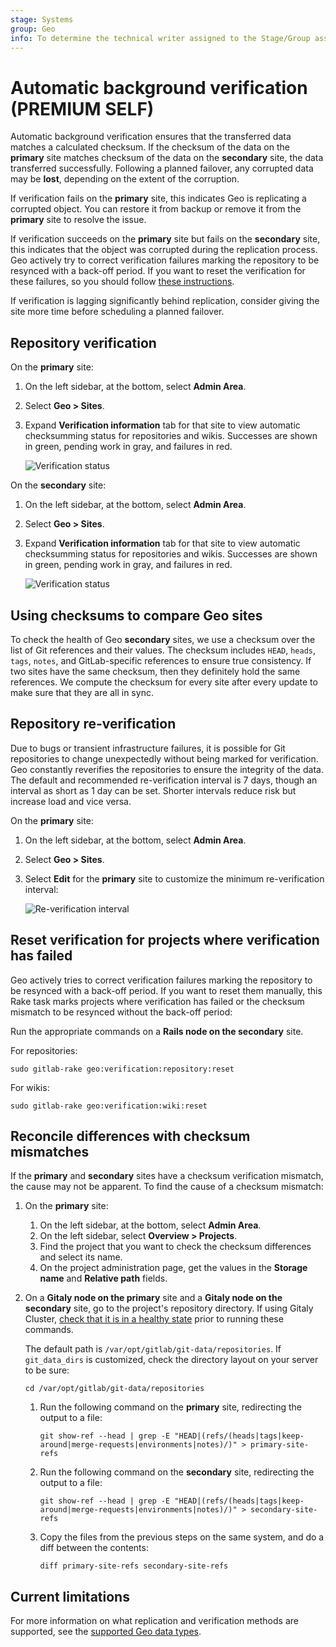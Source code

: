 ```yaml
---
stage: Systems
group: Geo
info: To determine the technical writer assigned to the Stage/Group associated with this page, see https://handbook.gitlab.com/handbook/product/ux/technical-writing/#assignments
---
```


# Automatic background verification **(PREMIUM SELF)**

Automatic background verification ensures that the transferred data matches a
calculated checksum. If the checksum of the data on the **primary** site matches checksum of the
data on the **secondary** site, the data transferred successfully. Following a planned failover,
any corrupted data may be **lost**, depending on the extent of the corruption.

If verification fails on the **primary** site, this indicates Geo is replicating a corrupted object.
You can restore it from backup or remove it from the **primary** site to resolve the issue.

If verification succeeds on the **primary** site but fails on the **secondary** site,
this indicates that the object was corrupted during the replication process.
Geo actively try to correct verification failures marking the repository to
be resynced with a back-off period. If you want to reset the verification for
these failures, so you should follow [these instructions](background_verification.md#reset-verification-for-projects-where-verification-has-failed).

If verification is lagging significantly behind replication, consider giving
the site more time before scheduling a planned failover.

## Repository verification

On the **primary** site:

1. On the left sidebar, at the bottom, select **Admin Area**.
1. Select **Geo > Sites**.
1. Expand **Verification information** tab for that site to view automatic checksumming
   status for repositories and wikis. Successes are shown in green, pending work
   in gray, and failures in red.

   ![Verification status](img/verification_status_primary_v14_0.png)

On the **secondary** site:

1. On the left sidebar, at the bottom, select **Admin Area**.
1. Select **Geo > Sites**.
1. Expand **Verification information** tab for that site to view automatic checksumming
   status for repositories and wikis. Successes are shown in green, pending work
   in gray, and failures in red.

   ![Verification status](img/verification_status_secondary_v14_0.png)

## Using checksums to compare Geo sites

To check the health of Geo **secondary** sites, we use a checksum over the list of
Git references and their values. The checksum includes `HEAD`, `heads`, `tags`,
`notes`, and GitLab-specific references to ensure true consistency. If two sites
have the same checksum, then they definitely hold the same references. We compute
the checksum for every site after every update to make sure that they are all
in sync.

## Repository re-verification

Due to bugs or transient infrastructure failures, it is possible for Git
repositories to change unexpectedly without being marked for verification.
Geo constantly reverifies the repositories to ensure the integrity of the
data. The default and recommended re-verification interval is 7 days, though
an interval as short as 1 day can be set. Shorter intervals reduce risk but
increase load and vice versa.

On the **primary** site:

1. On the left sidebar, at the bottom, select **Admin Area**.
1. Select **Geo > Sites**.
1. Select **Edit** for the **primary** site to customize the minimum
   re-verification interval:

   ![Re-verification interval](img/reverification-interval.png)

## Reset verification for projects where verification has failed

Geo actively tries to correct verification failures marking the repository to
be resynced with a back-off period. If you want to reset them manually, this
Rake task marks projects where verification has failed or the checksum mismatch
to be resynced without the back-off period:

Run the appropriate commands on a **Rails node on the secondary** site.

For repositories:

```shell
sudo gitlab-rake geo:verification:repository:reset
```

For wikis:

```shell
sudo gitlab-rake geo:verification:wiki:reset
```

## Reconcile differences with checksum mismatches

If the **primary** and **secondary** sites have a checksum verification mismatch, the cause may not be apparent. To find the cause of a checksum mismatch:

1. On the **primary** site:
   1. On the left sidebar, at the bottom, select **Admin Area**.
   1. On the left sidebar, select **Overview > Projects**.
   1. Find the project that you want to check the checksum differences and
      select its name.
   1. On the project administration page, get the values in the **Storage name** and **Relative path** fields.

1. On a **Gitaly node on the primary** site and a **Gitaly node on the secondary** site, go to the project's repository directory. If using Gitaly Cluster, [check that it is in a healthy state](../../gitaly/troubleshooting.md#check-cluster-health) prior to running these commands.

   The default path is `/var/opt/gitlab/git-data/repositories`. If `git_data_dirs`
   is customized, check the directory layout on your server to be sure:

   ```shell
   cd /var/opt/gitlab/git-data/repositories
   ```

   1. Run the following command on the **primary** site, redirecting the output to a file:

      ```shell
      git show-ref --head | grep -E "HEAD|(refs/(heads|tags|keep-around|merge-requests|environments|notes)/)" > primary-site-refs
      ```

   1. Run the following command on the **secondary** site, redirecting the output to a file:

      ```shell
      git show-ref --head | grep -E "HEAD|(refs/(heads|tags|keep-around|merge-requests|environments|notes)/)" > secondary-site-refs
      ```

   1. Copy the files from the previous steps on the same system, and do a diff between the contents:

      ```shell
      diff primary-site-refs secondary-site-refs
      ```

## Current limitations

For more information on what replication and verification methods are supported,
see the [supported Geo data types](../replication/datatypes.md).
